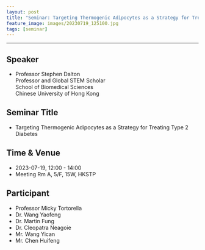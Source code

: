 ```yaml
---
layout: post
title: "Seminar: Targeting Thermogenic Adipocytes as a Strategy for Treating Type 2 Diabetes. Professor Stephen Dalton, Chinese University of Hong Kong"
feature_image: images/20230719_125100.jpg 
tags: [seminar]
---
```


<!--more-->



---



## Speaker

- Professor Stephen Dalton  
  Professor and Global STEM Scholar  
  School of Biomedical Sciences  
  Chinese University of Hong Kong

## Seminar Title

- Targeting Thermogenic Adipocytes as a Strategy for Treating Type 2 Diabetes

## Time & Venue

- 2023-07-19, 12:00 - 14:00
- Meeting Rm A, 5/F, 15W, HKSTP

## Participant

- Professor Micky Tortorella
- Dr. Wang Yaofeng
- Dr. Martin Fung
- Dr. Cleopatra Neagoie
- Mr. Wang Yican
- Mr. Chen Huifeng
